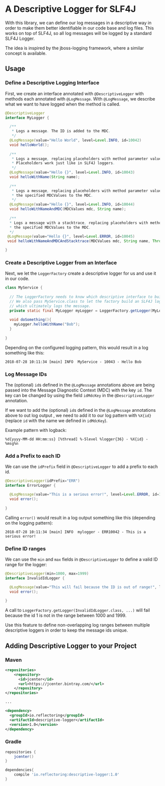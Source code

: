 # A Descriptive Logger for SLF4J

With this library, we can define our log messages in a descriptive way in order
to make them better identifiable in our code base and log files. This works on top
of SLF4J, so all log messages will be logged by a standard SLF4J Logger.

The idea is inspired by the jboss-logging framework, where a similar concept is
available.

## Usage

### Define a Descriptive Logging Interface

First, we create an interface annotated with `@DescriptiveLogger` with methods
each annotated with `@LogMessage`. With `@LogMessage`, we describe what we
want to have logged when the method is called.

```java
@DescriptiveLogger
interface MyLogger {

  /**
   * Logs a message. The ID is added to the MDC.
   */
  @LogMessage(value="Hello World", level=Level.INFO, id=10042)
  void helloWorld();
  
  /**
   * Logs a message, replacing placeholders with method parameter values.
   * Placeholders work just like in SLF4J loggers.
   */
  @LogMessage(value="Hello {}", level=Level.INFO, id=10043)
  void helloWithName(String name);
  
  /**
   * Logs a message, replacing placeholders with method parameter values and adding 
   * the specified MDCValues to the MDC.
   */
  @LogMessage(value="Hello {}", level=Level.INFO, id=10044)
  void helloWithNameAndMDC(MDCValues mdc, String name);
  
  /**
  * Logs a message with a stacktrace, replacing placeholders with method parameter values and adding 
  * the specified MDCValues to the MDC.
  */
 @LogMessage(value="Hello {}", level=Level.ERROR, id=10045)
 void helloWithNameAndMDCAndStacktrace(MDCValues mdc, String name, Throwable t);

}
```

### Create a Descriptive Logger from an Interface

Next, we let the `LoggerFactory` create a descriptive logger for us and use it in our code.

```java
class MyService {
  
  // The LoggerFactory needs to know which descriptive interface to build a logger for.
  // We also pass MyService.class to let the factory build an SLF4J logger for this class
  // which ultimately logs the message. 
  private static final MyLogger myLogger = LoggerFactory.getLogger(MyLogger.class, MyService.class);
  
  void doSomething(){
    myLogger.helloWithName("Bob");
  }
  
} 
```

Depending on the configured logging pattern, this would result in a log something like this:

```
2018-07-28 10:11:34 [main] INFO  MyService - 10043 - Hello Bob
```

### Log Message IDs

The (optional) `id`s defined in the `@LogMessage` annotations above are being passed into
the Message Diagnostic Context (MDC) with the key `id`. The key can be changed by using
the field `idMdcKey` in the `@DescriptiveLogger` annotation.

If we want to add the (optional) `id`s defined in the `@LogMessage` annotations above to out log output ,
we need to add it to our log pattern with `%X{id}` (replace `id` with the name we defined
in `idMdcKey`).

Example pattern with logback:
```
%d{yyyy-MM-dd HH:mm:ss} [%thread] %-5level %logger{36} - %X{id} - %msg%n
``` 

### Add a Prefix to each ID

We can use the `idPrefix` field in `@DescriptiveLogger` to add a prefix to each id.

```java
@DescriptiveLogger(idPrefix="ERR")
interface ErrorLogger {

  @LogMessage(value="This is a serious error!", level=Level.ERROR, id=10042)
  void error();
  
}
```

Calling `error()` would result in a log output something like this (depending on the 
logging pattern):

```
2018-07-28 10:11:34 [main] INFO  mylogger - ERR10042 - This is a serious error!
```

### Define ID ranges

We can use the `min` and `max` fields in `@DescriptiveLogger` to define a valid ID range
for the logger:

```java
@DescriptiveLogger(min=1000, max=1999)
interface InvalidIdLogger {

  @LogMessage(value="This will fail because the ID is out of range!", level=Level.ERROR, id=1)
  void error();
  
}
```

A call to `LoggerFactory.getLogger(InvalidIdLogger.class, ...)` will fail
because the id 1 is not in the range between 1000 and 1999.

Use this feature to define non-overlapping log ranges between multiple descriptive loggers
in order to keep the message ids unique.

## Adding Descriptive Logger to your Project

### Maven

```xml
<repositories>
    <repository>
      <id>jcenter</id>
      <url>https://jcenter.bintray.com/</url>
    </repository>
</repositories>

...

<dependency>
  <groupId>io.reflectoring</groupId>
  <artifactId>descriptive-logger</artifactId>
  <version>1.0</version>
</dependency>

```

### Gradle

```groovy
repositories {
    jcenter()
}

dependencies{
    compile 'io.reflectoring:descriptive-logger:1.0'
}

```